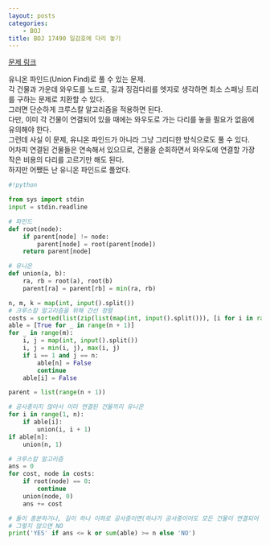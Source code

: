 ```yaml
---
layout: posts
categories:
    - BOJ
title: BOJ 17490 일감호에 다리 놓기
---
```


[문제 링크](https://www.acmicpc.net/problem/17490)

유니온 파인드(Union Find)로 풀 수 있는 문제.  
각 건물과 가운데 와우도를 노드로, 길과 징검다리를 엣지로 생각하면 최소 스패닝 트리를 구하는 문제로 치환할 수 있다.  
그러면 단순하게 크루스칼 알고리즘을 적용하면 된다.  
다만, 이미 각 건물이 연결되어 있을 때에는 와우도로 가는 다리를 놓을 필요가 없음에 유의해야 한다.  
그런데 사실 이 문제, 유니온 파인드가 아니라 그냥 그리디한 방식으로도 풀 수 있다.  
어차피 연결된 건물들은 연속해서 있으므로, 건물을 순회하면서 와우도에 연결할 가장 작은 비용의 다리를 고르기만 해도 된다.  
하지만 어쨌든 난 유니온 파인드로 풀었다.

```python
#!python

from sys import stdin
input = stdin.readline

# 파인드
def root(node):
    if parent[node] != node:
        parent[node] = root(parent[node])
    return parent[node]

# 유니온
def union(a, b):
    ra, rb = root(a), root(b)
    parent[ra] = parent[rb] = min(ra, rb)

n, m, k = map(int, input().split())
# 크루스칼 알고리즘을 위해 간선 정렬
costs = sorted(list(zip(list(map(int, input().split())), [i for i in range(1, n + 1)])))
able = [True for _ in range(n + 1)]
for _ in range(m):
    i, j = map(int, input().split())
    i, j = min(i, j), max(i, j)
    if i == 1 and j == n:
        able[n] = False
        continue
    able[i] = False

parent = list(range(n + 1))

# 공사중이지 않아서 이미 연결된 건물끼리 유니온
for i in range(1, n):
    if able[i]:
        union(i, i + 1)
if able[n]:
    union(n, 1)

# 크루스칼 알고리즘
ans = 0
for cost, node in costs:
    if root(node) == 0:
        continue
    union(node, 0)
    ans += cost

# 돌이 충분하거나, 길이 하나 이하로 공사중이면(하나가 공사중이어도 모든 건물이 연결되어 있으므로) YES
# 그렇지 않으면 NO
print('YES' if ans <= k or sum(able) >= n else 'NO')
```
